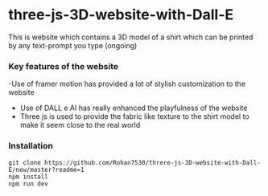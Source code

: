 # three-js-3D-website-with-Dall-E
This is website which contains a 3D model of a shirt which can be printed by any text-prompt you type (ongoing)
### Key features of the website
-Use of framer motion has provided a lot of stylish customization to the website
- Use of DALL e AI has really enhanced the playfulness of the website
- Three js is used to provide the fabric like texture to the shirt model to make it seem close to the real world
### Installation
```
git clone https://github.com/Rohan7530/threre-js-3D-website-with-Dall-E/new/master?readme=1
npm install
npm run dev
```
